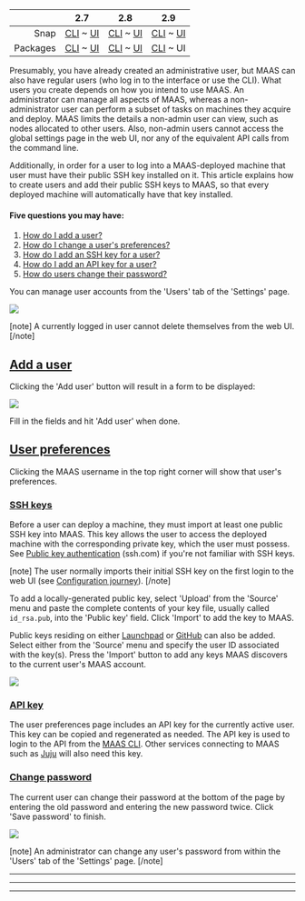 <!-- deb-2-7-cli
||2.7|2.8|2.9|
|-----:|:-----:|:-----:|:-----:|
|Snap|[CLI](/t/user-accounts/3198) ~ [UI](/t/user-accounts/3199)|[CLI](/t/user-accounts/3200) ~ [UI](/t/user-accounts/3201)|[CLI](/t/user-accounts/3202) ~ [UI](/t/user-accounts/3203)|
|Packages|CLI ~ [UI](/t/user-accounts/3205)|[CLI](/t/user-accounts/3206) ~ [UI](/t/user-accounts/3207)|[CLI](/t/user-accounts/3208) ~ [UI](/t/user-accounts/3209)|
 deb-2-7-cli -->

<!-- deb-2-7-ui
||2.7|2.8|2.9|
|-----:|:-----:|:-----:|:-----:|
|Snap|[CLI](/t/user-accounts/3198) ~ [UI](/t/user-accounts/3199)|[CLI](/t/user-accounts/3200) ~ [UI](/t/user-accounts/3201)|[CLI](/t/user-accounts/3202) ~ [UI](/t/user-accounts/3203)|
|Packages|[CLI](/t/user-accounts/3204) ~ UI|[CLI](/t/user-accounts/3206) ~ [UI](/t/user-accounts/3207)|[CLI](/t/user-accounts/3208) ~ [UI](/t/user-accounts/3209)|
 deb-2-7-ui -->

<!-- deb-2-8-cli
||2.7|2.8|2.9|
|-----:|:-----:|:-----:|:-----:|
|Snap|[CLI](/t/user-accounts/3198) ~ [UI](/t/user-accounts/3199)|[CLI](/t/user-accounts/3200) ~ [UI](/t/user-accounts/3201)|[CLI](/t/user-accounts/3202) ~ [UI](/t/user-accounts/3203)|
|Packages|[CLI](/t/user-accounts/3204) ~ [UI](/t/user-accounts/3205)|CLI ~ [UI](/t/user-accounts/3207)|[CLI](/t/user-accounts/3208) ~ [UI](/t/user-accounts/3209)|
 deb-2-8-cli -->

<!-- deb-2-8-ui
||2.7|2.8|2.9|
|-----:|:-----:|:-----:|:-----:|
|Snap|[CLI](/t/user-accounts/3198) ~ [UI](/t/user-accounts/3199)|[CLI](/t/user-accounts/3200) ~ [UI](/t/user-accounts/3201)|[CLI](/t/user-accounts/3202) ~ [UI](/t/user-accounts/3203)|
|Packages|[CLI](/t/user-accounts/3204) ~ [UI](/t/user-accounts/3205)|[CLI](/t/user-accounts/3206) ~ UI|[CLI](/t/user-accounts/3208) ~ [UI](/t/user-accounts/3209)|
 deb-2-8-ui -->

<!-- deb-2-9-cli
||2.7|2.8|2.9|
|-----:|:-----:|:-----:|:-----:|
|Snap|[CLI](/t/user-accounts/3198) ~ [UI](/t/user-accounts/3199)|[CLI](/t/user-accounts/3200) ~ [UI](/t/user-accounts/3201)|[CLI](/t/user-accounts/3202) ~ [UI](/t/user-accounts/3203)|
|Packages|[CLI](/t/user-accounts/3204) ~ [UI](/t/user-accounts/3205)|[CLI](/t/user-accounts/3206) ~ [UI](/t/user-accounts/3207)|CLI ~ [UI](/t/user-accounts/3209)|
 deb-2-9-cli -->

||2.7|2.8|2.9|
|-----:|:-----:|:-----:|:-----:|
|Snap|[CLI](/t/user-accounts/3198) ~ [UI](/t/user-accounts/3199)|[CLI](/t/user-accounts/3200) ~ [UI](/t/user-accounts/3201)|[CLI](/t/user-accounts/3202) ~ [UI](/t/user-accounts/3203)|
|Packages|[CLI](/t/user-accounts/3204) ~ [UI](/t/user-accounts/3205)|[CLI](/t/user-accounts/3206) ~ [UI](/t/user-accounts/3207)|[CLI](/t/user-accounts/3208) ~ UI|

<!-- snap-2-7-cli
||2.7|2.8|2.9|
|-----:|:-----:|:-----:|:-----:|
|Snap|CLI ~ [UI](/t/user-accounts/3199)|[CLI](/t/user-accounts/3200) ~ [UI](/t/user-accounts/3201)|[CLI](/t/user-accounts/3202) ~ [UI](/t/user-accounts/3203)|
|Packages|[CLI](/t/user-accounts/3204) ~ [UI](/t/user-accounts/3205)|[CLI](/t/user-accounts/3206) ~ [UI](/t/user-accounts/3207)|[CLI](/t/user-accounts/3208) ~ [UI](/t/user-accounts/3209)|
 snap-2-7-cli -->

<!-- snap-2-7-ui
||2.7|2.8|2.9|
|-----:|:-----:|:-----:|:-----:|
|Snap|[CLI](/t/user-accounts/3198) ~ UI|[CLI](/t/user-accounts/3200) ~ [UI](/t/user-accounts/3201)|[CLI](/t/user-accounts/3202) ~ [UI](/t/user-accounts/3203)|
|Packages|[CLI](/t/user-accounts/3204) ~ [UI](/t/user-accounts/3205)|[CLI](/t/user-accounts/3206) ~ [UI](/t/user-accounts/3207)|[CLI](/t/user-accounts/3208) ~ [UI](/t/user-accounts/3209)|
 snap-2-7-ui -->

<!-- snap-2-8-cli
||2.7|2.8|2.9|
|-----:|:-----:|:-----:|:-----:|
|Snap|[CLI](/t/user-accounts/3198) ~ [UI](/t/user-accounts/3199)|CLI ~ [UI](/t/user-accounts/3201)|[CLI](/t/user-accounts/3202) ~ [UI](/t/user-accounts/3203)|
|Packages|[CLI](/t/user-accounts/3204) ~ [UI](/t/user-accounts/3205)|[CLI](/t/user-accounts/3206) ~ [UI](/t/user-accounts/3207)|[CLI](/t/user-accounts/3208) ~ [UI](/t/user-accounts/3209)|
 snap-2-8-cli -->

<!-- snap-2-8-ui
||2.7|2.8|2.9|
|-----:|:-----:|:-----:|:-----:|
|Snap|[CLI](/t/user-accounts/3198) ~ [UI](/t/user-accounts/3199)|[CLI](/t/user-accounts/3200) ~ UI|[CLI](/t/user-accounts/3202) ~ [UI](/t/user-accounts/3203)|
|Packages|[CLI](/t/user-accounts/3204) ~ [UI](/t/user-accounts/3205)|[CLI](/t/user-accounts/3206) ~ [UI](/t/user-accounts/3207)|[CLI](/t/user-accounts/3208) ~ [UI](/t/user-accounts/3209)|
 snap-2-8-ui -->

<!-- snap-2-9-cli
||2.7|2.8|2.9|
|-----:|:-----:|:-----:|:-----:|
|Snap|[CLI](/t/user-accounts/3198) ~ [UI](/t/user-accounts/3199)|[CLI](/t/user-accounts/3200) ~ [UI](/t/user-accounts/3201)|CLI ~ [UI](/t/user-accounts/3203)|
|Packages|[CLI](/t/user-accounts/3204) ~ [UI](/t/user-accounts/3205)|[CLI](/t/user-accounts/3206) ~ [UI](/t/user-accounts/3207)|[CLI](/t/user-accounts/3208) ~ [UI](/t/user-accounts/3209)|
 snap-2-9-cli -->

<!-- snap-2-9-ui
||2.7|2.8|2.9|
|-----:|:-----:|:-----:|:-----:|
|Snap|[CLI](/t/user-accounts/3198) ~ [UI](/t/user-accounts/3199)|[CLI](/t/user-accounts/3200) ~ [UI](/t/user-accounts/3201)|[CLI](/t/user-accounts/3202) ~ UI|
|Packages|[CLI](/t/user-accounts/3204) ~ [UI](/t/user-accounts/3205)|[CLI](/t/user-accounts/3206) ~ [UI](/t/user-accounts/3207)|[CLI](/t/user-accounts/3208) ~ [UI](/t/user-accounts/3209)|
 snap-2-9-ui -->

Presumably, you have already created an administrative user, but MAAS can also have regular users (who log in to the interface or use the CLI). What users you create depends on how you intend to use MAAS.  An administrator can manage all aspects of MAAS, whereas a non-administrator user can perform a subset of tasks on machines they acquire and deploy.  MAAS limits the details a non-admin user can view, such as nodes allocated to other users. Also, non-admin users cannot access the global settings page in the web UI, nor any of the equivalent API calls from the command line.

Additionally, in order for a user to log into a MAAS-deployed machine that user must have their public SSH key installed on it.  This article explains how to create users and add their public SSH keys to MAAS, so that every deployed machine will automatically have that key installed.

#### Five questions you may have:

1. [How do I add a user?](#heading--add-a-user)
2. [How do I change a user's preferences?](#heading--user-preferences)
3. [How do I add an SSH key for a user?](#heading--ssh-keys)
4. [How do I add an API key for a user?](#heading--api-key)
5. [How do users change their password?](#heading--change-password)

You can manage user accounts from the 'Users' tab of the 'Settings' page.

<a href="https://assets.ubuntu.com/v1/76402e4b-manage-user-accounts__2.4_current-users.png" target = "_blank"><img src="https://assets.ubuntu.com/v1/76402e4b-manage-user-accounts__2.4_current-users.png"></a>

[note]
A currently logged in user cannot delete themselves from the web UI.
[/note]

<!-- snap-2-7-cli snap-2-8-cli snap-2-9-cli deb-2-7-cli deb-2-8-cli deb-2-9-cli
```
USERNAME        EMAIL                     ADMIN?
--------        -----                     ------
admin           admin@admin.com           true
billwear        bwear@stormrider.io       true
MAAS            maas@localhost            false
maas-init-node  node-init-user@localhost  false
```

You can generate a list like this with the command:

```
maas admin users read \
| jq -r '(["USERNAME", "EMAIL", "ADMIN?"]
| (., map(length*"-"))), (.[]
| [.username, .email, .is_superuser]) | @tsv' \
| column -t
```

Note that you do not need line continuations within the `jq` command because it's quoted for the shell.
snap-2-7-cli snap-2-8-cli snap-2-9-cli deb-2-7-cli deb-2-8-cli deb-2-9-cli -->

<a href="#heading--add-a-user"><h2 id="heading--add-a-user">Add a user</h2></a>

<!-- snap-2-7-cli snap-2-8-cli snap-2-9-cli deb-2-7-cli deb-2-8-cli deb-2-9-cli
To add a regular user, enter the following command:

```
maas $PROFILE users create username=$USERNAME \
    email=$EMAIL_ADDRESS password=$PASSWORD is_superuser=0
```

All the options are necessary. Note that stipulating a password on the CLI may be a security hazard, depending on your environment.
snap-2-7-cli snap-2-8-cli snap-2-9-cli deb-2-7-cli deb-2-8-cli deb-2-9-cli -->

Clicking the 'Add user' button will result in a form to be displayed:

<a href="https://assets.ubuntu.com/v1/1c59c2c5-manage-user-accounts__2.4_add-user.png" target = "_blank"><img src="https://assets.ubuntu.com/v1/1c59c2c5-manage-user-accounts__2.4_add-user.png"></a>

Fill in the fields and hit 'Add user' when done.

<a href="#heading--user-preferences"><h2 id="heading--user-preferences">User preferences</h2></a>

Clicking the MAAS username in the top right corner will show that user's preferences.

<a href="#heading--ssh-keys"><h3 id="heading--ssh-keys">SSH keys</h3></a>

Before a user can deploy a machine, they must import at least one public SSH key into MAAS. This key allows the user to access the deployed machine with the corresponding private key, which the user must possess. See [Public key authentication](https://www.ssh.com/ssh/public-key-authentication) (ssh.com) if you're not familiar with SSH keys.

<!-- deb-2-7-cli
[note]
The user normally imports their initial SSH key on the first login to the web UI (see [Configuration journey](/t/configuration-journey/2532)).
[/note]
deb-2-7-cli -->

<!-- deb-2-7-ui
[note]
The user normally imports their initial SSH key on the first login to the web UI (see [Configuration journey](/t/configuration-journey/2533)).
[/note]
 deb-2-7-ui -->

<!-- deb-2-8-cli
[note]
The user normally imports their initial SSH key on the first login to the web UI (see [Configuration journey](/t/configuration-journey/2534)).
[/note]
 deb-2-8-cli -->

<!-- deb-2-8-ui
[note]
The user normally imports their initial SSH key on the first login to the web UI (see [Configuration journey](/t/configuration-journey/2535)).
[/note]
 deb-2-8-ui -->

<!-- deb-2-9-cli
[note]
The user normally imports their initial SSH key on the first login to the web UI (see [Configuration journey](/t/configuration-journey/2536)).
[/note]
 deb-2-9-cli -->

[note]
The user normally imports their initial SSH key on the first login to the web UI (see [Configuration journey](/t/configuration-journey/2537)).
[/note]

<!-- snap-2-7-cli
[note]
The user normally imports their initial SSH key on the first login to the web UI (see [Configuration journey](/t/configuration-journey/2526)).
[/note]
 snap-2-7-cli -->

<!-- snap-2-7-ui
[note]
The user normally imports their initial SSH key on the first login to the web UI (see [Configuration journey](/t/configuration-journey/2527)).
[/note]
 snap-2-7-ui -->

<!-- snap-2-8-cli
[note]
The user normally imports their initial SSH key on the first login to the web UI (see [Configuration journey](/t/configuration-journey/2528)).
[/note]
 snap-2-8-cli -->

<!-- snap-2-8-ui
[note]
The user normally imports their initial SSH key on the first login to the web UI (see [Configuration journey](/t/configuration-journey/2529)).
[/note]
 snap-2-8-ui -->

<!-- snap-2-9-cli
[note]
The user normally imports their initial SSH key on the first login to the web UI (see [Configuration journey](/t/configuration-journey/2530)).
[/note]
 snap-2-9-cli -->

<!-- snap-2-9-ui
[note]
The user normally imports their initial SSH key on the first login to the web UI (see [Configuration journey](/t/configuration-journey/2531)).
[/note]
 snap-2-9-ui -->

<!-- snap-2-7-cli snap-2-8-cli snap-2-9-cli deb-2-7-cli deb-2-8-cli deb-2-9-cli
To add a public SSH key to a MAAS user account:

```
maas $PROFILE sshkeys create "key=$SSH_KEY"
```
snap-2-7-cli snap-2-8-cli snap-2-9-cli deb-2-7-cli deb-2-8-cli deb-2-9-cli -->

To add a locally-generated public key, select 'Upload' from the 'Source' menu and paste the complete contents of your key file, usually called `id_rsa.pub`, into the 'Public key' field. Click 'Import' to add the key to MAAS.

Public keys residing on either [Launchpad](https://help.launchpad.net/YourAccount) or [GitHub](https://help.github.com/articles/connecting-to-github-with-ssh/) can also be added. Select either from the 'Source' menu and specify the user ID associated with the key(s). Press the 'Import' button to add any keys MAAS discovers to the current user's MAAS account.

<a href="https://assets.ubuntu.com/v1/fc95765e-manage-user-accounts__2.4_add-user-ssh-key.png" target = "_blank"><img src="https://assets.ubuntu.com/v1/fc95765e-manage-user-accounts__2.4_add-user-ssh-key.png"></a>

<a href="#heading--api-key"><h3 id="heading--api-key">API key</h3></a>

The user preferences page includes an API key for the currently active user. This key can be copied and regenerated as needed. The API key is used to login to the API from the [MAAS CLI](/t/maas-cli/802). Other services connecting to MAAS such as [Juju](https://jujucharms.com/docs/stable/clouds-maas) will also need this key.

<!-- snap-2-7-cli snap-2-8-cli snap-2-9-cli deb-2-7-cli deb-2-8-cli deb-2-9-cli
We recommend that you use the web UI to set or change a user's API key.  To see how, select the "UI" choice for your version and delivery method at the top of this page.
snap-2-7-cli snap-2-8-cli snap-2-9-cli deb-2-7-cli deb-2-8-cli deb-2-9-cli -->

<a href="#heading--change-password"><h3 id="heading--change-password">Change password</h3></a>

<!-- snap-2-7-cli snap-2-8-cli snap-2-9-cli deb-2-7-cli deb-2-8-cli deb-2-9-cli
We recommend that you use the web UI to change user passwords.  To see how, select the "UI" choice for your version and delivery method at the top of this page.
snap-2-7-cli snap-2-8-cli snap-2-9-cli deb-2-7-cli deb-2-8-cli deb-2-9-cli -->

The current user can change their password at the bottom of the page by entering the old password and entering the new password twice. Click 'Save password' to finish.

<a href="https://assets.ubuntu.com/v1/289ef578-manage-user-accounts__2.4_change-user-password.png" target = "_blank"><img src="https://assets.ubuntu.com/v1/289ef578-manage-user-accounts__2.4_change-user-password.png"></a>

[note]
An administrator can change any user's password from within the 'Users' tab of the 'Settings' page.
[/note]



------
****
------